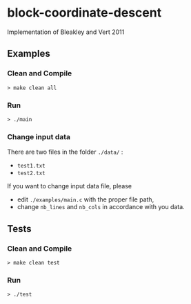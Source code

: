 # block-coordinate-descent
Implementation of Bleakley and Vert 2011

## Examples

### Clean and Compile

```
> make clean all
```

### Run

```
> ./main
```

### Change input data

There are two files in the folder `./data/` :

* `test1.txt`
* `test2.txt` 

If you want to change input data file, please 

* edit `./examples/main.c` with the proper file path,
* change `nb_lines` and `nb_cols` in accordance with you data.

## Tests

### Clean and Compile

```
> make clean test
```

### Run

```
> ./test
```

